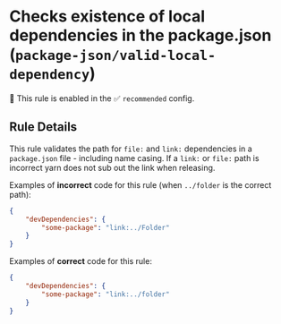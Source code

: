 # Checks existence of local dependencies in the package.json (`package-json/valid-local-dependency`)

💼 This rule is enabled in the ✅ `recommended` config.

<!-- end auto-generated rule header -->

## Rule Details

This rule validates the path for `file:` and `link:` dependencies in a `package.json` file - including name casing. If a `link:` or `file:` path is incorrect yarn does not sub out the link when releasing.

Examples of **incorrect** code for this rule (when `../folder` is the correct path):

```json
{
	"devDependencies": {
		"some-package": "link:../Folder"
	}
}
```

Examples of **correct** code for this rule:

```json
{
	"devDependencies": {
		"some-package": "link:../folder"
	}
}
```
